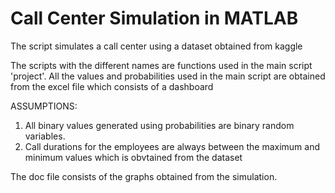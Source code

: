 # Call Center Simulation in MATLAB

The script simulates a call center using a dataset obtained from kaggle

The scripts with the different names are functions used in the main script 'project'. All the values and probabilities used in the main script are obtained from the excel file which consists of a dashboard

ASSUMPTIONS:
1. All binary values generated using probabilities are binary random variables.
2. Call durations for the employees are always between the maximum and minimum values which is obvtained from the dataset

The doc file consists of the graphs obtained from the simulation.
